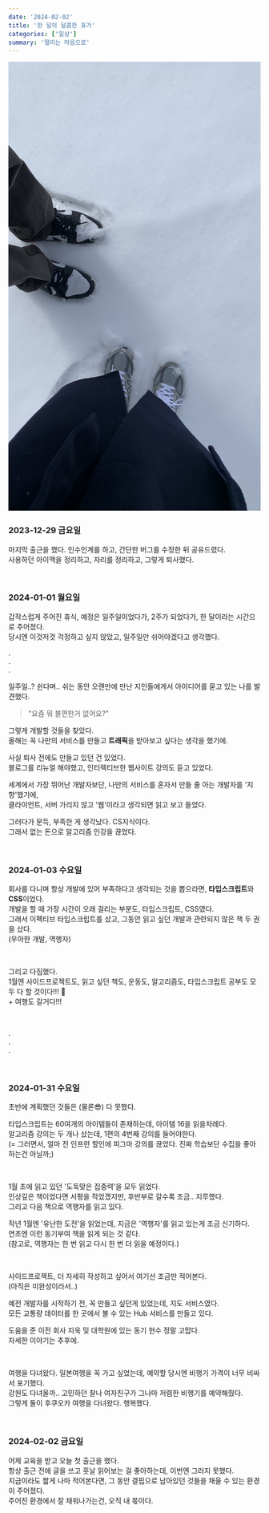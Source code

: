 ```yaml
---
date: '2024-02-02'
title: '한 달의 달콤한 휴가'
categories: ['일상']
summary: '떨리는 마음으로'
---
```


![삿포로만큼 눈이 많이 왔던 후쿠오카](./images.jpeg)

### 2023-12-29 금요일

마지막 출근을 했다. 인수인계를 하고, 간단한 버그를 수정한 뒤 공유드렸다.  
사용하던 아이맥을 정리하고, 자리를 정리하고, 그렇게 퇴사했다.

<br/>

### 2024-01-01 월요일

갑작스럽게 주어진 휴식, 예정은 일주일이었다가, 2주가 되었다가, 한 달이라는 시간으로 주어졌다.  
당시엔 이것저것 걱정하고 싶지 않았고, 일주일만 쉬어야겠다고 생각했다.

.  
.  
.

일주일..? 쉰다며.. 쉬는 동안 오랜만에 만난 지인들에게서 아이디어를 묻고 있는 나를 발견했다.

> "요즘 뭐 불편한거 없어요?"

그렇게 개발할 것들을 찾았다.  
올해는 꼭 나만의 서비스를 만들고 **트래픽**을 받아보고 싶다는 생각을 했기에.

사실 퇴사 전에도 만들고 있던 건 있었다.  
블로그를 리뉴얼 해야했고, 인터렉티브한 웹사이트 강의도 듣고 있었다.

세계에서 가장 뛰어난 개발자보단, 나만의 서비스를 혼자서 만들 줄 아는 개발자를 '지향'했기에,  
클라이언트, 서버 가리지 않고 '웹'이라고 생각되면 읽고 보고 들었다.

그러다가 문득, 부족한 게 생각났다. CS지식이다.  
그래서 없는 돈으로 알고리즘 인강을 끊었다.

<br/>

### 2024-01-03 수요일

회사를 다니며 항상 개발에 있어 부족하다고 생각되는 것을 뽑으라면, **타입스크립트**와 **CSS**이었다.  
개발을 할 때 가장 시간이 오래 걸리는 부분도, 타입스크립트, CSS였다.  
그래서 이펙티브 타입스크립트를 샀고, 그동안 읽고 싶던 개발과 관련되지 않은 책 두 권을 샀다.  
(우아한 개발, 역행자)

<br/>

그리고 다짐했다.  
1월엔 사이드프로젝트도, 읽고 싶던 책도, 운동도, 알고리즘도, 타입스크립트 공부도 모두 다 할 것이다!!! 👊  
\+ 여행도 갈거다!!!

<br/>

.  
.  
.

<br/>

### 2024-01-31 수요일

초반에 계획했던 것들은 (물론😎) 다 못했다.

타입스크립트는 60여개의 아이템들이 존재하는데, 아이템 16을 읽을차례다.  
알고리즘 강의는 두 개나 샀는데, 1편의 4번째 강의를 들어야한다.  
(= 그러면서, 얼마 전 인프런 할인에 피그마 강의를 끊었다. 진짜 학습보단 수집을 좋아하는건 아닐까;)

<br/>

1월 초에 읽고 있던 '도둑맞은 집중력'을 모두 읽었다.  
인상깊은 책이었다면 서평을 적었겠지만, 후반부로 갈수록 조금.. 지루했다.  
그리고 다음 책으로 역행자를 읽고 있다.

작년 1월엔 '유난한 도전'을 읽었는데, 지금은 '역행자'를 읽고 있는게 조금 신기하다.  
연초엔 이런 동기부여 책을 읽게 되는 것 같다.  
(참고로, 역행자는 한 번 읽고 다시 한 번 더 읽을 예정이다.)

<br/>

사이드프로젝트, 더 자세히 작성하고 싶어서 여기선 조금만 적어본다.  
(아직은 미완성이라서..)

예전 개발자를 시작하기 전, 꼭 만들고 싶던게 있었는데, 지도 서비스였다.  
모든 교통량 데이터를 한 곳에서 볼 수 있는 Hub 서비스를 만들고 있다.

도움을 준 이전 회사 지욱 및 대학원에 있는 동기 현수 정말 고맙다.  
자세한 이야기는 추후에.

<br/>

여행을 다녀왔다. 일본여행을 꼭 가고 싶었는데, 예약할 당시엔 비행기 가격이 너무 비싸서 포기했다.  
강원도 다녀올까.. 고민하던 찰나 여자친구가 그나마 저렴한 비행기를 예약해줬다.  
그렇게 둘이 후쿠오카 여행을 다녀왔다.
행복했다.

<br/>

### 2024-02-02 금요일

어제 교육을 받고 오늘 첫 출근을 했다.  
항상 출근 전에 글을 쓰고 훗날 읽어보는 걸 좋아하는데, 이번엔 그러지 못했다.  
지금이라도 짧게 나마 적어본다면, 그 동안 결핍으로 남아있던 것들을 채울 수 있는 환경이 주어졌다.  
주어진 환경에서 잘 채워나가는건, 오직 내 몫이다.

<br/>
